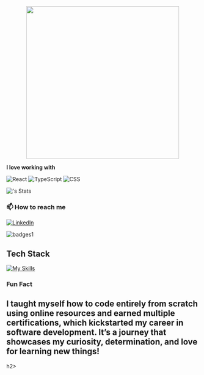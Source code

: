 <div id="header" align="center">
  <img src="https://media4.giphy.com/media/v1.Y2lkPTc5MGI3NjExZDN6MXI5NGcxbmkzbXo2cmRkMjg5b2J3OTgyNGI4aGlnZG9sNzVneSZlcD12MV9pbnRlcm5hbF9naWZfYnlfaWQmY3Q9Zw/1MSVKRopegDjYONwdF/giphy.gif" width="400" h/>
</div>


**I love working with**

<div display="flex">
  <img src="https://img.shields.io/badge/react-%2320232a.svg?style=for-the-badge&logo=react&logoColor=%2361DAFB" alt="React"/>
  <img src="https://img.shields.io/badge/typescript-%23007ACC.svg?style=for-the-badge&logo=typescript&logoColor=white" alt="TypeScript"/>
  <img src="https://img.shields.io/badge/css3-%231572B6.svg?style=for-the-badge&logo=css3&logoColor=white" alt="CSS"/>
</div>

![<username>'s Stats](https://github-readme-stats.vercel.app/api?username=OkuhleM&theme=vue-dark&show_icons=true&hide_border=true&count_private=true)

### 📫 How to reach me

<div display="flex">
  <a href="https://www.linkedin.com/in/codewithbernard/](https://www.linkedin.com/in/lindokuhle-mazibuko-486420201/">
    <img src="https://img.shields.io/badge/linkedin-%230077B5.svg?style=for-the-badge&logo=linkedin&logoColor=white" alt="LinkedIn"/>
  </a>
 
</div>

![badges1](https://dev-to-uploads.s3.amazonaws.com/uploads/articles/6n8fc8zw8pawxveffitx.png)

## Tech Stack
[![My Skills](https://skillicons.dev/icons?i=js,html,css,wasm)](https://skillicons.dev)

### Fun Fact

<h2>I taught myself how to code entirely from scratch using online resources and earned multiple certifications, which kickstarted my career in software development. It’s a journey that showcases my curiosity, determination, and love for learning new things!</h2>h2>
